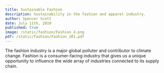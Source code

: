 ```yaml
---
title: Sustainable Fashion
description: Sustainability in the fashion and apparel industry.
author: Spencer Scott
date: July 11th, 2019
published: true
image: /static/fashion/Fashion_4.png
pdf: /static/fashion/Fashion_101.pdf
---
```



The fashion industry is a major global polluter and contributor to climate change. Fashion is a consumer-facing industry that gives us a unique opportunity to influence the wide array of industries connected to its supply chain. 
